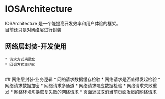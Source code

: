 # IOSArchitecture
IOSArchitecture 是一个能提高开发效率和用户体验的框架。<br/>
目前还只是对网络层进行封装
<br/>
## 网络层封装-开发使用
    * 请求方式离散化
    * 回调方式集约化
<br/>
## 网络层封装-业务逻辑
    * 网络请求数据缓存检验
    * 网络请求是否值得发起检验
    * 网络请求数据加密
    * 网络请求多通道
    * 网络请求响应数据检验
    * 网络请求失败重发
    * 网络环境切换恢复失败的网络请求
    * 页面返回取消当前页面发起的网络请求
